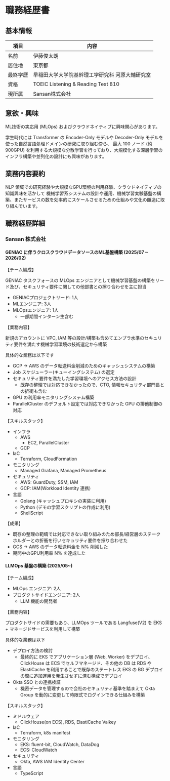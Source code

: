 職務経歴書
===

## 基本情報

| 項目     | 内容                                            |
| -------- | ----------------------------------------------- |
| 名前     | 伊藤俊太朗                                      |
| 居住地   | 東京都                                          |
| 最終学歴 | 早稲田大学大学院基幹理工学研究科 河原大輔研究室 |
| 資格     | TOEIC Listening & Reading Test 810              |
| 現所属   | Sansan株式会社                                  |

## 意欲・興味

ML技術の実応用 (MLOps) およびクラウドネイティブに興味関心があります。

学生時代には Transformer の Encoder-Only モデルや Decoder-Only モデルを使った自然言語処理ドメインの研究に取り組む傍ら、
最大 100 ノード (約900GPU) を利用する大規模な分散学習を行っており、大規模化する深層学習のインフラ構築や並列化の設計にも興味があります。

## 業務内容要約

NLP 領域での研究経験や大規模なGPU環境の利用経験、クラウドネイティブの知識興味を活かして
機械学習系システムの設計や運用、機械学習実験基盤の構築、またサービスの数を効率的にスケールさせるための仕組みや文化の醸造に取り組んでいます。

## 職務経歴詳細

### Sansan 株式会社

#### GENIAC に伴うクロスクラウドデータソースのML基盤構築 (2025/07 ~ 2026/02)

【チーム編成】

GENIAC タスクフォースの MLOps エンジニアとして機械学習基盤の構築をリード及び、セキュリティ要件に関しての他部書との擦り合わせを主に担当

- GENIACプロジェクトリード: 1人
- MLエンジニア: 3人
- MLOpsエンジニア: 1人
  - 一部期間インターン生含む

【業務内容】

新規のアカウントに VPC, IAM 等の設計/構築も含めてエンプラ水準のセキュリティ要件を満たす機械学習環境の技術選定から構築

具体的な業務は以下です
- GCP -> AWS のデータ転送料金削減のためのキャッシュシステムの構築
- Job スケジューラー(キューイングシステム) の選定
- セキュリティ要件を満たした学習環境へのアクセス方法の設計
  - 既存の整理では対応できなかったので、CTO, 情報セキュリティ部門長との折衝も含む
- GPU の利用率モニタリングシステム構築
- ParallelCluster のデフォルト設定では対応できなかった GPU の排他制御の対応

【スキルスタック】

- インフラ
  - AWS
    - EC2, ParallelCluster
  - GCP
- IaC
  - Terraform, CloudFormation
- モニタリング
  - Managed Grafana, Managed Prometheus
- セキュリティ
  - AWS: GuardDuty, SSM, IAM
  - GCP: IAM(Workload Identity 連携)
- 言語
  - Golang (キャッシュプロキシの実装に利用)
  - Python (デモの学習スクリプトの作成に利用)
  - ShellScript

【成果】

- 既存の整理の範疇では対応できない取り組みのため部長/経営層のステークホルダーとの折衝を行いセキュリティ要件を擦り合わせた
- GCS -> AWS のデータ転送料金を N% 削減した
- 期間中のGPU利用率 N% を達成した

#### LLMOps 基盤の構築 (2025/05~)

【チーム編成】

- MLOps エンジニア: 2人
- プロダクトサイドエンジニア: 2人
  - LLM 機能の開発者

【業務内容】

プロダクトサイドの需要もあり、LLMOps ツールである Langfuse(V2) を EKS + マネージドサービスを利用して構築

具体的な業務は以下
- デプロイ方法の検討
  - 最終的に EKS でアプリケーション層 (Web, Worker) をデプロイ、ClickHouse は ECS でセルフマネージド、その他の DB は RDS や ElastiCache を利用することで既存のステートレス EKS の BG デプロイの際に追加運用を発生させずに済む構成でデプロイ
- Okta SSO との連携検証
  - 機密データを管理するので会社のセキュリティ基準を踏まえて Okta Group を動的に変更して時限式でログインできる仕組みを構築

【スキルスタック】
- ミドルウェア
  - ClickHouse(on ECS), RDS, ElastiCache Valkey
- IaC
  - Terraform, k8s manifest
- モニタリング
  - EKS: fluent-bit, CloudWatch, DataDog
  - ECS: CloudWatch
- セキュリティ
  - Okta, AWS IAM Identity Center
- 言語
  - TypeScript